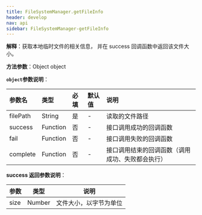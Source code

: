 ```yaml
---
title: FileSystemManager.getFileInfo
header: develop
nav: api
sidebar: FileSystemManager-getFileInfo
---
```


 

**解释**：获取本地临时文件的相关信息， 并在 success 回调函数中返回该文件大小。

**方法参数**：Object object

**`object`参数说明**：

|参数名 |类型|必填|默认值|说明|
|:----|:----|:----|:----|:----|
|filePath|String|是|-|读取的文件路径|
|success|Function|否|-|接口调用成功的回调函数|
|fail|Function|否|-|接口调用失败的回调函数|
|complete|Function|否|-|接口调用结束的回调函数（调用成功、失败都会执行）|

**success 返回参数说明**：

|参数|类型|说明|
|---- | ---- | ---- |
|size|Number|文件大小，以字节为单位|

